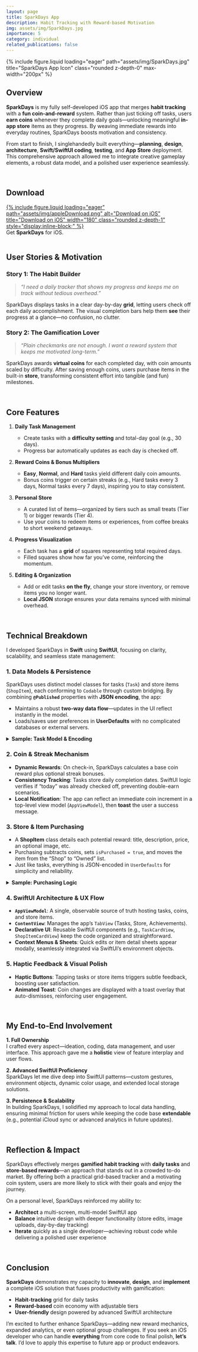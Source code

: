 ```yaml
---
layout: page
title: SparkDays App
description: Habit Tracking with Reward-based Motivation
img: assets/img/SparkDays.jpg
importance: 5
category: individual
related_publications: false
---
```


<div class="row">
  <div class="col-sm mt-3 mt-md-0 text-center">
    {% include figure.liquid
       loading="eager"
       path="assets/img/SparkDays.jpg"
       title="SparkDays App Icon"
       class="rounded z-depth-0"
       max-width="200px"
    %}
  </div>
</div>

## Overview

**SparkDays** is my fully self-developed iOS app that merges **habit tracking** with a **fun coin-and-reward** system. Rather than just ticking off tasks, users **earn coins** whenever they complete daily goals—unlocking meaningful **in-app store** items as they progress. By weaving immediate rewards into everyday routines, SparkDays boosts motivation and consistency.

From start to finish, I singlehandedly built everything—**planning**, **design**, **architecture**, **Swift/SwiftUI coding**, **testing**, and **App Store** deployment. This comprehensive approach allowed me to integrate creative gameplay elements, a robust data model, and a polished user experience seamlessly.

<br>

## Download

<div class="row my-3">
  <div class="col-sm-12 text-center">
    <div class="row">
      <div class="col-sm">
        <a href="https://apps.apple.com/us/app/sparkdays/id6743457838"
           target="_blank"
           style="display:inline-block;"
        >
          {% include figure.liquid
             loading="eager"
             path="assets/img/appleDownload.png"
             alt="Download on iOS"
             title="Download on iOS"
             width="180"
             class="rounded z-depth-1"
             style="display:inline-block;"
          %}
        </a>
      </div>
    </div>
    <div class="caption my-2">
      Get <strong>SparkDays</strong> for iOS.
    </div>
  </div>
</div>

<br>

## User Stories & Motivation

### Story 1: The Habit Builder

> _“I need a daily tracker that shows my progress and keeps me on track without tedious overhead.”_

SparkDays displays tasks in a clear day-by-day **grid**, letting users check off each daily accomplishment. The visual completion bars help them **see** their progress at a glance—no confusion, no clutter.

### Story 2: The Gamification Lover

> _“Plain checkmarks are not enough. I want a reward system that keeps me motivated long-term.”_

SparkDays awards **virtual coins** for each completed day, with coin amounts scaled by difficulty. After saving enough coins, users purchase items in the built-in **store**, transforming consistent effort into tangible (and fun) milestones.

<br>

## Core Features

1. **Daily Task Management**

   - Create tasks with a **difficulty setting** and total-day goal (e.g., 30 days).
   - Progress bar automatically updates as each day is checked off.

2. **Reward Coins & Bonus Multipliers**

   - **Easy**, **Normal**, and **Hard** tasks yield different daily coin amounts.
   - Bonus coins trigger on certain streaks (e.g., Hard tasks every 3 days, Normal tasks every 7 days), inspiring you to stay consistent.

3. **Personal Store**

   - A curated list of items—organized by tiers such as small treats (Tier 1) or bigger rewards (Tier 4).
   - Use your coins to redeem items or experiences, from coffee breaks to short weekend getaways.

4. **Progress Visualization**

   - Each task has a **grid** of squares representing total required days.
   - Filled squares show how far you’ve come, reinforcing the momentum.

5. **Editing & Organization**
   - Add or edit tasks **on the fly**, change your store inventory, or remove items you no longer want.
   - **Local JSON** storage ensures your data remains synced with minimal overhead.

<br>

## Technical Breakdown

I developed SparkDays in **Swift** using **SwiftUI**, focusing on clarity, scalability, and seamless state management:

### 1. Data Models & Persistence

SparkDays uses distinct model classes for tasks (`Task`) and store items (`ShopItem`), each conforming to `Codable` through custom bridging. By combining **`@Published`** properties with **JSON encoding**, the app:

- Maintains a robust **two-way data flow**—updates in the UI reflect instantly in the model.
- Loads/saves user preferences in **UserDefaults** with no complicated databases or external servers.

<details>
<summary><strong>Sample: Task Model & Encoding</strong></summary>

```swift
class Task: Identifiable, ObservableObject {
    let id: UUID
    @Published var title: String
    @Published var description: String
    @Published var totalDays: Int
    @Published var completedDays: Int
    @Published var difficulty: TaskDifficulty
    ...
    var isDoneToday: Bool { ... }

    // Convert to a Codable struct
    func toData() -> TaskData {
        TaskData(
            id: self.id,
            title: self.title,
            ...
        )
    }

    convenience init(from data: TaskData) {
        ...
    }
}
```

**Key Points**:

- **`TaskDifficulty`** enumerations define daily/bonus coins.
- Each property is bound to the UI with `@Published`, ensuring live updates as tasks evolve.

</details>

### 2. Coin & Streak Mechanism

- **Dynamic Rewards**: On check-in, SparkDays calculates a base coin reward plus optional streak bonuses.
- **Consistency Tracking**: Tasks store daily completion dates. SwiftUI logic verifies if “today” was already checked off, preventing double-earn scenarios.
- **Local Notification**: The app can reflect an immediate coin increment in a top-level view model (`AppViewModel`), then **toast** the user a success message.

### 3. Store & Item Purchasing

- A **ShopItem** class details each potential reward: title, description, price, an optional image, etc.
- Purchasing subtracts coins, sets `isPurchased = true`, and moves the item from the “Shop” to “Owned” list.
- Just like tasks, everything is JSON-encoded in `UserDefaults` for simplicity and reliability.

<details>
<summary><strong>Sample: Purchasing Logic</strong></summary>

```swift
func purchaseItem(_ item: ShopItem) -> Bool {
    if userCoin < item.price { return false }
    userCoin -= item.price
    item.isPurchased = true
    item.purchasedDate = Date()
    ...
    return true
}
```

**Takeaway**: By decoupling logic into the `AppViewModel`, I keep the UI code crisp and the purchasing routine easy to maintain or extend (e.g., multi-currency systems, expansions, etc.).

</details>

### 4. SwiftUI Architecture & UX Flow

- **`AppViewModel`**: A single, observable source of truth hosting tasks, coins, and store items.
- **`ContentView`**: Manages the app’s `TabView` (Tasks, Store, Achievements).
- **Declarative UI**: Reusable SwiftUI components (e.g., `TaskCardView`, `ShopItemCardView`) keep the code organized and straightforward.
- **Context Menus & Sheets**: Quick edits or item detail sheets appear modally, seamlessly integrated via SwiftUI’s environment objects.

### 5. Haptic Feedback & Visual Polish

- **Haptic Buttons**: Tapping tasks or store items triggers subtle feedback, boosting user satisfaction.
- **Animated Toast**: Coin changes are displayed with a toast overlay that auto-dismisses, reinforcing user engagement.

<br>

## My End-to-End Involvement

**1. Full Ownership**  
I crafted every aspect—ideation, coding, data management, and user interface. This approach gave me a **holistic** view of feature interplay and user flows.

**2. Advanced SwiftUI Proficiency**  
SparkDays let me dive deep into SwiftUI patterns—custom gestures, environment objects, dynamic color usage, and extended local storage solutions.

**3. Persistence & Scalability**  
In building SparkDays, I solidified my approach to local data handling, ensuring minimal friction for users while keeping the code base **extendable** (e.g., potential iCloud sync or advanced analytics in future updates).

<br>

## Reflection & Impact

SparkDays effectively merges **gamified habit tracking** with **daily tasks** and **store-based rewards**—an approach that stands out in a crowded to-do market. By offering both a practical grid-based tracker and a motivating coin system, users are more likely to stick with their goals and enjoy the journey.

On a personal level, SparkDays reinforced my ability to:

- **Architect** a multi-screen, multi-model SwiftUI app
- **Balance** intuitive design with deeper functionality (store edits, image uploads, day-by-day tracking)
- **Iterate** quickly as a single developer—achieving robust code while delivering a polished user experience

<br>

## Conclusion

**SparkDays** demonstrates my capacity to **innovate**, **design**, and **implement** a complete iOS solution that fuses productivity with gamification:

- **Habit-tracking** grid for daily tasks
- **Reward-based** coin economy with adjustable tiers
- **User-friendly** design powered by advanced SwiftUI architecture

I’m excited to further enhance SparkDays—adding new reward mechanics, expanded analytics, or even optional group challenges. If you seek an iOS developer who can handle **everything** from core code to final polish, **let’s talk**. I’d love to apply this expertise to future app or product endeavors.
